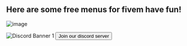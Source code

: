 <h2/> Here are some free menus for fivem have fun! </h2>

![image](https://media1.tenor.com/images/3b2222bbdf79109e8978e6398c6d3609/tenor.gif?itemid=17194483)

<img src="https://discordapp.com/api/guilds/518416927023169566/widget.png?style=banner1" alt="Discord Banner 1"/>

<a href="https://discord.gg/bEBxj5g/">
   <input type="button" value="Join our discord server" />
</a>
